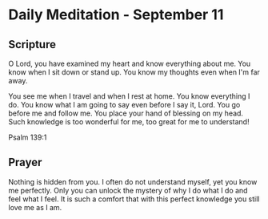 # Daily Meditation - September 11

## Scripture

O Lord, you have examined my heart and know everything about me. You know when I sit down or stand
up. You know my thoughts even when I'm far away.

You see me when I travel and when I rest at home. You know everything I do. You know what I am going
to say even before I say it, Lord. You go before me and follow me.  You place your hand of
blessing on my head. Such knowledge is too wonderful for me, too great for me to understand! 

Psalm 139:1


## Prayer

Nothing is hidden from you. I often do not understand myself, yet you know me perfectly.  Only you
can unlock the mystery of why I do what I do and feel what I feel.  It is such a comfort that with
this perfect knowledge you still love me as I am.

